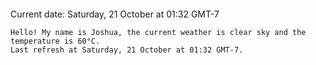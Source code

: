 ```
```
Current date: Saturday, 21 October at 01:32 GMT-7
```
Hello! My name is Joshua, the current weather is clear sky and the temperature is 60°C.
Last refresh at Saturday, 21 October at 01:32 GMT-7.
